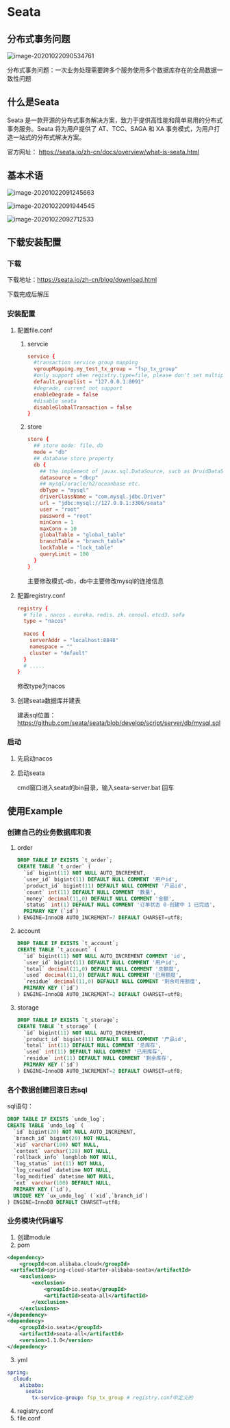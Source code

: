# Seata

## 分布式事务问题

![image-20201022090534761](img/Seata/image-20201022090534761.png)

分布式事务问题：一次业务处理需要跨多个服务使用多个数据库存在的全局数据一致性问题

## 什么是Seata

Seata 是一款开源的分布式事务解决方案，致力于提供高性能和简单易用的分布式事务服务。Seata 将为用户提供了 AT、TCC、SAGA 和 XA 事务模式，为用户打造一站式的分布式解决方案。

官方网址： https://seata.io/zh-cn/docs/overview/what-is-seata.html

## 基本术语

![image-20201022091245663](img/Seata/image-20201022091245663.png)

![image-20201022091944545](img/Seata/image-20201022091944545.png)

![image-20201022092712533](img/Seata/image-20201022092712533.png)

## 下载安装配置

### 下载

下载地址：https://seata.io/zh-cn/blog/download.html

下载完成后解压

### 安装配置

1. 配置file.conf

   1. servcie

      ```conf
      service {
        #transaction service group mapping
        vgroupMapping.my_test_tx_group = "fsp_tx_group"
        #only support when registry.type=file, please don't set multiple addresses
        default.grouplist = "127.0.0.1:8091"
        #degrade, current not support
        enableDegrade = false
        #disable seata
        disableGlobalTransaction = false
      }
      ```

   2. store

      ```conf
      store {
        ## store mode: file、db
        mode = "db"
        ## database store property
        db {
          ## the implement of javax.sql.DataSource, such as DruidDataSource(druid)/BasicDataSource(dbcp) etc.
          datasource = "dbcp"
          ## mysql/oracle/h2/oceanbase etc.
          dbType = "mysql"
          driverClassName = "com.mysql.jdbc.Driver"
          url = "jdbc:mysql://127.0.0.1:3306/seata"
          user = "root"
          password = "root"
          minConn = 1
          maxConn = 10
          globalTable = "global_table"
          branchTable = "branch_table"
          lockTable = "lock_table"
          queryLimit = 100
        }
      }
      ```

      主要修改模式-db，db中主要修改mysql的连接信息

2. 配置registry.conf

   ```conf
   registry {
     # file 、nacos 、eureka、redis、zk、consul、etcd3、sofa
     type = "nacos"
     
     nacos {
       serverAddr = "localhost:8848"
       namespace = ""
       cluster = "default"
     }
     # .....
   }
   ```

   修改type为nacos

3. 创建seata数据库并建表

   建表sql位置：https://github.com/seata/seata/blob/develop/script/server/db/mysql.sql

### 启动

1. 先启动nacos

2. 启动seata

   cmd窗口进入seata的bin目录，输入seata-server.bat 回车

## 使用Example

### 创建自己的业务数据库和表

1. order

   ```sql
   DROP TABLE IF EXISTS `t_order`;
   CREATE TABLE `t_order` (
     `id` bigint(11) NOT NULL AUTO_INCREMENT,
     `user_id` bigint(11) DEFAULT NULL COMMENT '用户id',
     `product_id` bigint(11) DEFAULT NULL COMMENT '产品id',
     `count` int(11) DEFAULT NULL COMMENT '数量',
     `money` decimal(11,0) DEFAULT NULL COMMENT '金额',
     `status` int(1) DEFAULT NULL COMMENT '订单状态 0-创建中 1 已完结',
     PRIMARY KEY (`id`)
   ) ENGINE=InnoDB AUTO_INCREMENT=7 DEFAULT CHARSET=utf8;
   ```

2. account

   ```sql
   DROP TABLE IF EXISTS `t_account`;
   CREATE TABLE `t_account` (
     `id` bigint(11) NOT NULL AUTO_INCREMENT COMMENT 'id',
     `user_id` bigint(11) DEFAULT NULL COMMENT '用户id',
     `total` decimal(11,0) DEFAULT NULL COMMENT '总额度',
     `used` decimal(11,0) DEFAULT NULL COMMENT '已用额度',
     `residue` decimal(11,0) DEFAULT NULL COMMENT '剩余可用额度',
     PRIMARY KEY (`id`)
   ) ENGINE=InnoDB AUTO_INCREMENT=2 DEFAULT CHARSET=utf8;
   ```

3. storage

   ```sql
   DROP TABLE IF EXISTS `t_storage`;
   CREATE TABLE `t_storage` (
     `id` bigint(11) NOT NULL AUTO_INCREMENT,
     `product_id` bigint(11) DEFAULT NULL COMMENT '产品id',
     `total` int(11) DEFAULT NULL COMMENT '总库存',
     `used` int(11) DEFAULT NULL COMMENT '已用库存',
     `residue` int(11) DEFAULT NULL COMMENT '剩余库存',
     PRIMARY KEY (`id`)
   ) ENGINE=InnoDB AUTO_INCREMENT=2 DEFAULT CHARSET=utf8;
   ```

### 各个数据创建回滚日志sql

sql语句：

```sql
DROP TABLE IF EXISTS `undo_log`;
CREATE TABLE `undo_log` (
  `id` bigint(20) NOT NULL AUTO_INCREMENT,
  `branch_id` bigint(20) NOT NULL,
  `xid` varchar(100) NOT NULL,
  `context` varchar(128) NOT NULL,
  `rollback_info` longblob NOT NULL,
  `log_status` int(11) NOT NULL,
  `log_created` datetime NOT NULL,
  `log_modified` datetime NOT NULL,
  `ext` varchar(100) DEFAULT NULL,
  PRIMARY KEY (`id`),
  UNIQUE KEY `ux_undo_log` (`xid`,`branch_id`)
) ENGINE=InnoDB DEFAULT CHARSET=utf8;
```

### 业务模块代码编写

1. 创建module
2. pom

```xml
<dependency>
    <groupId>com.alibaba.cloud</groupId>
 <artifactId>spring-cloud-starter-alibaba-seata</artifactId>
    <exclusions>
        <exclusion>
            <groupId>io.seata</groupId>
            <artifactId>seata-all</artifactId>
        </exclusion>
    </exclusions>
</dependency>
<dependency>
    <groupId>io.seata</groupId>
    <artifactId>seata-all</artifactId>
    <version>1.1.0</version>
</dependency>
```

3. yml

```yml
spring:
  cloud:
    alibaba:
      seata:
        tx-service-group: fsp_tx_group # registry.conf中定义的
```

4. registry.conf
5. file.conf